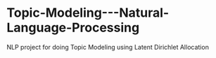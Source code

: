 # Topic-Modeling---Natural-Language-Processing
NLP project for doing Topic Modeling using Latent Dirichlet Allocation
